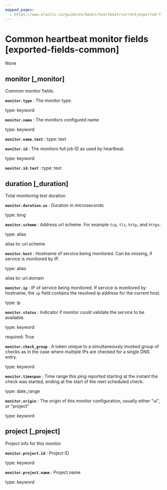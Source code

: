```yaml
---
mapped_pages:
  - https://www.elastic.co/guide/en/beats/heartbeat/current/exported-fields-common.html
---
```


# Common heartbeat monitor fields [exported-fields-common]

None


## monitor [_monitor]

Common monitor fields.


**`monitor.type`**
:   The monitor type.

type: keyword


**`monitor.name`**
:   The monitors configured name

type: keyword


**`monitor.name.text`**
:   type: text


**`monitor.id`**
:   The monitors full job ID as used by heartbeat.

type: keyword


**`monitor.id.text`**
:   type: text


## duration [_duration]

Total monitoring test duration


**`monitor.duration.us`**
:   Duration in microseconds

type: long


**`monitor.scheme`**
:   Address url scheme. For example `tcp`, `tls`, `http`, and `https`.

type: alias

alias to: url.scheme


**`monitor.host`**
:   Hostname of service being monitored. Can be missing, if service is monitored by IP.

type: alias

alias to: url.domain


**`monitor.ip`**
:   IP of service being monitored. If service is monitored by hostname, the `ip` field contains the resolved ip address for the current host.

type: ip


**`monitor.status`**
:   Indicator if monitor could validate the service to be available.

type: keyword

required: True


**`monitor.check_group`**
:   A token unique to a simultaneously invoked group of checks as in the case where multiple IPs are checked for a single DNS entry.

type: keyword


**`monitor.timespan`**
:   Time range this ping reported starting at the instant the check was started, ending at the start of the next scheduled check.

type: date_range


**`monitor.origin`**
:   The origin of this monitor configuration, usually either "ui", or "project"

type: keyword


## project [_project]

Project info for this monitor


**`monitor.project.id`**
:   Project ID

type: keyword


**`monitor.project.name`**
:   Project name

type: keyword


